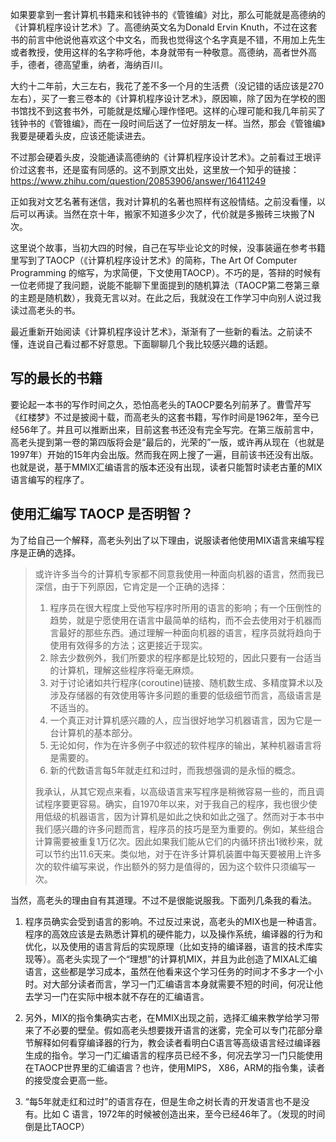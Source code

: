 如果要拿到一套计算机书籍来和钱钟书的《管锥编》对比，那么可能就是高德纳的《计算机程序设计艺术》了。高德纳英文名为Donald Ervin Knuth，不过在这套书的前言中他说他喜欢这个中文名，而我也觉得这个名字真是不错，不用加上先生或者教授，使用这样的名字称呼他，本身就带有一种敬意。高德纳，高者世外高手，德者，德高望重，纳者，海纳百川。

大约十二年前，大三左右，我花了差不多一个月的生活费（没记错的话应该是270左右），买了一套三卷本的《计算机程序设计艺术》，原因嘛，除了因为在学校的图书馆找不到这套书外，可能就是炫耀心理作怪吧。这样的心理可能和我几年前买了钱钟书的《管锥编》，而在一段时间后送了一位好朋友一样。当然，那会《管锥编》我要是硬着头皮，应该还能读进去。

不过那会硬着头皮，没能通读高德纳的《计算机程序设计艺术》。之前看过王垠评价过这套书，还是蛮有同感的。这不到原文出处，这里放一个知乎的链接：https://www.zhihu.com/question/20853906/answer/16411249

正如我对文艺名著有迷信，我对计算机的名著也照样有这般情结。之前没看懂，以后可以再读。当然在京十年，搬家不知道多少次了，代价就是多搬砖三块搬了N次。

这里说个故事，当初大四的时候，自己在写毕业论文的时候，没事装逼在参考书籍里写到了TAOCP（《计算机程序设计艺术》的简称，The Art Of Computer Programming 的缩写，为求简便，下文使用TAOCP）。不巧的是，答辩的时候有一位老师提了我问题，说能不能聊下里面提到的随机算法（TAOCP第二卷第三章的主题是随机数），我竟无言以对。在此之后，我就没在工作学习中向别人说过我读过高老头的书。

最近重新开始阅读《计算机程序设计艺术》，渐渐有了一些新的看法。之前读不懂，连说自己看过都不好意思。下面聊聊几个我比较感兴趣的话题。

## 写的最长的书籍

要论起一本书的写作时间之久，恐怕高老头的TAOCP要名列前茅了。曹雪芹写《红楼梦》不过是披阅十载，而高老头的这套书籍，写作时间是1962年，至今已经56年了。并且可以推断出来，目前这套书还没有完全写完。在第三版前言中，高老头提到第一卷的第四版将会是“最后的，光荣的”一版，或许再从现在（也就是1997年）开始的15年内会出版。然而我在网上搜了一遍，目前该书还没有出版。也就是说，基于MMIX汇编语言的版本还没有出现，读者只能暂时读老古董的MIX 语言编写的程序了。

## 使用汇编写 TAOCP 是否明智？

为了给自己一个解释，高老头列出了以下理由，说服读者他使用MIX语言来编写程序是正确的选择。

> 或许许多当今的计算机专家都不同意我使用一种面向机器的语言，然而我已深信，由于下列原因，它肯定是一个正确的选择：
> 1. 程序员在很大程度上受他写程序时所用的语言的影响；有一个压倒性的趋势，就是宁愿使用在语言中最简单的结构，而不会去使用对于机器而言最好的那些东西。通过理解一种面向机器的语言，程序员就将趋向于使用有效得多的方法；这更接近于现实。
> 2. 除去少数例外，我们所要求的程序都是比较短的，因此只要有一台适当的计算机，理解这些程序将毫无麻烦。
> 3. 对于讨论诸如共行程序(coroutine)链接、随机数生成、多精度算术以及涉及存储器的有效使用等许多问题的重要的低级细节而言，高级语言是不适当的。
> 4. 一个真正对计算机感兴趣的人，应当很好地学习机器语言，因为它是一台计算机的基本部分。
> 5. 无论如何，作为在许多例子中叙述的软件程序的输出，某种机器语言将是需要的。  
> 6. 新的代数语言每5年就走红和过时，而我想强调的是永恒的概念。
> 
> 我承认，从其它观点来看，以高级语言来写程序是稍微容易一些的，而且调试程序要更容易。确实，自1970年以来，对于我自己的程序，我也很少使用低级的机器语言，因为计算机是如此之快和如此之强了。然而对于本书中我们感兴趣的许多问题而言，程序员的技巧是至为重要的。例如，某些组合计算需要被重复1万亿次。因此如果我们能从它们的内循环挤出1微秒来，就可以节约出11.6天来。类似地，对于在许多计算机装置中每天要被用上许多次的软件编写来说，作出额外的努力是值得的，因为这个软件只须编写一次。

当然，高老头的理由自有其道理。不过不是很能说服我。下面列几条我的看法。

1. 程序员确实会受到语言的影响。不过反过来说，高老头的MIX也是一种语言。程序的高效应该是去熟悉计算机的硬件能力，以及操作系统，编译器的行为和优化，以及使用的语言背后的实现原理（比如支持的编译器，语言的技术库实现等）。高老头实现了一个“理想”的计算机MIX，并且为此创造了MIXAL汇编语言，这些都是学习成本，虽然在他看来这个学习任务的时间才不多才一个小时。对大部分读者而言，学习一门汇编语言本身就需要不短的时间，何况让他去学习一门在实际中根本就不存在的汇编语言。

2. 另外，MIX的指令集确实古老，在MMIX出现之前，选择汇编来教学给学习带来了不必要的壁垒。假如高老头想要拨开语言的迷雾，完全可以专门花部分章节解释如何看穿编译器的行为，教会读者看明白C语言等高级语言经过编译器生成的指令。学习一门汇编语言的程序员已经不多，何况去学习一门只能使用在TAOCP世界里的汇编语言？也许，使用MIPS， X86，ARM的指令集，读者的接受度会更高一些。

3. “每5年就走红和过时”的语言存在，但是生命之树长青的开发语言也不是没有。比如 C 语言，1972年的时候被创造出来，至今已经46年了。（发现的时间倒是比TAOCP）
<!--stackedit_data:
eyJoaXN0b3J5IjpbMTI4OTk2OTY1OSwtMzczMTAyNjcsMTU4Nj
A0MDA4N119
-->
